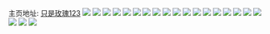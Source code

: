 主页地址: [只是玫瑰123](https://weibo.com/u/6570028080) 
![](https://wx4.sinaimg.cn/mw2000/007aDaqQly1h9lkdvcttpj30v91vojti.jpg) 
![](https://wx4.sinaimg.cn/mw2000/007aDaqQly1h9lkdvpvusj30wr1z0gt9.jpg) 
![](https://wx4.sinaimg.cn/mw2000/007aDaqQly1h9gk509uuuj31sc2dshdt.jpg) 
![](https://wx4.sinaimg.cn/mw2000/007aDaqQly1h9gk4zs377j30u01hcdtm.jpg) 
![](https://wx4.sinaimg.cn/mw2000/007aDaqQly1h9gk53fx4cj32c03401ky.jpg) 
![](https://wx4.sinaimg.cn/mw2000/007aDaqQly1h9gk5266v6j32c0340npe.jpg) 
![](https://wx4.sinaimg.cn/mw2000/007aDaqQly1h9gk52rcvrj32c03407wh.jpg) 
![](https://wx4.sinaimg.cn/mw2000/007aDaqQly1h9gk51dhhxj32c0340hdu.jpg) 
![](https://wx4.sinaimg.cn/mw2000/007aDaqQly1h8ssj4n0h6j32c0340e82.jpg) 
![](https://wx4.sinaimg.cn/mw2000/007aDaqQly1h8ssj6bmcpj32c0340u0y.jpg) 
![](https://wx4.sinaimg.cn/mw2000/007aDaqQly1h8ssjbnkp0j32c0340qv7.jpg) 
![](https://wx4.sinaimg.cn/mw2000/007aDaqQly1h8ssj79ev0j30wr1z0wu3.jpg) 
![](https://wx4.sinaimg.cn/mw2000/007aDaqQly1h8ssj5dl46j32c03404qp.jpg) 
![](https://wx4.sinaimg.cn/mw2000/007aDaqQly1h6bxkwsz5vj30u0140tl0.jpg) 
![](https://wx4.sinaimg.cn/mw2000/007aDaqQly1h6bxp4smkfj30u00u0445.jpg) 
![](https://wx4.sinaimg.cn/mw2000/007aDaqQly1h6bxkny0z2j31400u0wes.jpg) 
![](https://wx4.sinaimg.cn/mw2000/007aDaqQly1h6bxktmz9jj30u0140n0g.jpg) 
![](https://wx4.sinaimg.cn/mw2000/007aDaqQly1h6bxkudbxdj31400u0th9.jpg) 
![](https://wx4.sinaimg.cn/mw2000/007aDaqQly1h6bxkuzd29j30u0140ad4.jpg) 
![](https://wx4.sinaimg.cn/mw2000/007aDaqQly1h6bxp5d18uj30u00u045u.jpg) 
![](https://wx4.sinaimg.cn/mw2000/007aDaqQly1h507ntlh3qj30u0140tdz.jpg) 

